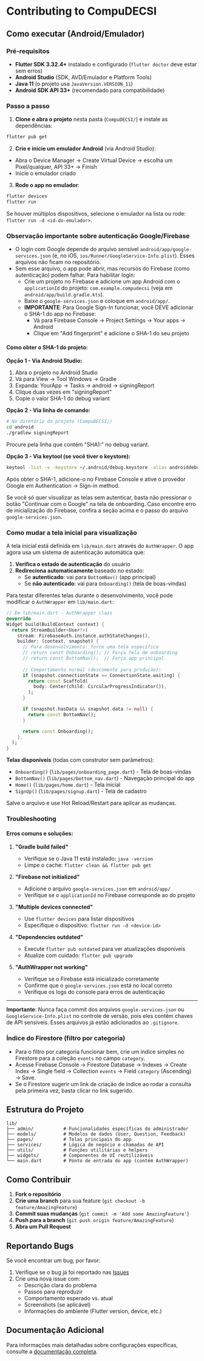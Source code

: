 # Contributing to CompuDECSI

## Como executar (Android/Emulador)

### Pré‑requisitos
- **Flutter SDK 3.32.4+** instalado e configurado (`flutter doctor` deve estar sem erros)
- **Android Studio** (SDK, AVD/Emulador e Platform Tools)
- **Java 11** (o projeto usa `JavaVersion.VERSION_11`)
- **Android SDK API 33+** (recomendado para compatibilidade)

### Passo a passo
1) **Clone e abra o projeto** nesta pasta (`CompuDECSI/`) e instale as dependências:
```bash
flutter pub get
```

2) **Crie e inicie um emulador Android** (via Android Studio):
- Abra o Device Manager → Create Virtual Device → escolha um Pixel/qualquer, API 33+ → Finish
- Inicie o emulador criado

3) **Rode o app no emulador**:
```bash
flutter devices
flutter run
```
Se houver múltiplos dispositivos, selecione o emulador na lista ou rode: `flutter run -d <id-do-emulador>`.

### Observação importante sobre autenticação Google/Firebase
- O login com Google depende do arquivo sensível `android/app/google-services.json` (e, no iOS, `ios/Runner/GoogleService-Info.plist`). Esses arquivos não ficam no repositório.
- Sem esse arquivo, o app pode abrir, mas recursos do Firebase (como autenticação) podem falhar. Para habilitar login:
  - Crie um projeto no Firebase e adicione um app Android com o `applicationId` do projeto: `com.example.compudecsi` (veja em `android/app/build.gradle.kts`).
  - Baixe o `google-services.json` e coloque em `android/app/`.
  - **IMPORTANTE**: Para Google Sign-In funcionar, você DEVE adicionar o SHA-1 do app no Firebase:
    - Vá para Firebase Console → Project Settings → Your apps → Android
    - Clique em "Add fingerprint" e adicione o SHA-1 do seu projeto

#### Como obter o SHA-1 do projeto:

**Opção 1 - Via Android Studio:**
1. Abra o projeto no Android Studio
2. Vá para View → Tool Windows → Gradle
3. Expanda: YourApp → Tasks → android → signingReport
4. Clique duas vezes em "signingReport"
5. Copie o valor SHA-1 do debug variant

**Opção 2 - Via linha de comando:**
```bash
# No diretório do projeto (CompuDECSI/)
cd android
./gradlew signingReport
```
Procure pela linha que contém "SHA1:" no debug variant.

**Opção 3 - Via keytool (se você tiver o keystore):**
```bash
keytool -list -v -keystore ~/.android/debug.keystore -alias androiddebugkey -storepass android -keypass android
```

Após obter o SHA-1, adicione-o no Firebase Console e ative o provedor Google em Authentication → Sign-in method.

Se você só quer visualizar as telas sem autenticar, basta não pressionar o botão "Continuar com o Google" na tela de onboarding. Caso encontre erro de inicialização do Firebase, confira a seção acima e o passo do arquivo `google-services.json`.

### Como mudar a tela inicial para visualização
A tela inicial está definida em `lib/main.dart` através do `AuthWrapper`. O app agora usa um sistema de autenticação automática que:

1. **Verifica o estado de autenticação** do usuário
2. **Redireciona automaticamente** baseado no estado:
   - Se **autenticado**: vai para `BottomNav()` (app principal)
   - Se **não autenticado**: vai para `Onboarding()` (tela de boas-vindas)

Para testar diferentes telas durante o desenvolvimento, você pode modificar o `AuthWrapper` em `lib/main.dart`:

```dart
// Em lib/main.dart - AuthWrapper class
@override
Widget build(BuildContext context) {
  return StreamBuilder<User?>(
    stream: FirebaseAuth.instance.authStateChanges(),
    builder: (context, snapshot) {
      // Para desenvolvimento: force uma tela específica
      // return const Onboarding(); // Força tela de onboarding
      // return const BottomNav();  // Força app principal
      
      // Comportamento normal (descomente para produção):
      if (snapshot.connectionState == ConnectionState.waiting) {
        return const Scaffold(
          body: Center(child: CircularProgressIndicator()),
        );
      }

      if (snapshot.hasData && snapshot.data != null) {
        return const BottomNav();
      }

      return const Onboarding();
    },
  );
}
```

**Telas disponíveis** (todas com construtor sem parâmetros):
- `Onboarding()` (`lib/pages/onboarding_page.dart`) - Tela de boas-vindas
- `BottomNav()` (`lib/pages/bottom_nav.dart`) - Navegação principal do app
- `Home()` (`lib/pages/home.dart`) - Tela inicial
- `SignUp()` (`lib/pages/signup.dart`) - Tela de cadastro

Salve o arquivo e use Hot Reload/Restart para aplicar as mudanças.

### Troubleshooting

#### Erros comuns e soluções:

1. **"Gradle build failed"**
   - Verifique se o Java 11 está instalado: `java -version`
   - Limpe o cache: `flutter clean && flutter pub get`

2. **"Firebase not initialized"**
   - Adicione o arquivo `google-services.json` em `android/app/`
   - Verifique se o `applicationId` no Firebase corresponde ao do projeto

3. **"Multiple devices connected"**
   - Use `flutter devices` para listar dispositivos
   - Especifique o dispositivo: `flutter run -d <device-id>`

4. **"Dependencies outdated"**
   - Execute `flutter pub outdated` para ver atualizações disponíveis
   - Atualize com cuidado: `flutter pub upgrade`

5. **"AuthWrapper not working"**
   - Verifique se o Firebase está inicializado corretamente
   - Confirme que o `google-services.json` está no local correto
   - Verifique os logs do console para erros de autenticação

---

**Importante**: Nunca faça commit dos arquivos `google-services.json` ou `GoogleService-Info.plist` no controle de versão, pois eles contêm chaves de API sensíveis. Esses arquivos já estão adicionados ao `.gitignore`.

### Índice do Firestore (filtro por categoria)
- Para o filtro por categoria funcionar bem, crie um índice simples no Firestore para a coleção `events` no campo `category`.
- Acesse Firebase Console → Firestore Database → Indexes → Create Index → Single field → Collection `events` → Field `category` (Ascending) → Save.
- Se o Firestore sugerir um link de criação de índice ao rodar a consulta pela primeira vez, basta clicar no link sugerido.

## Estrutura do Projeto

```
lib/
├── admin/           # Funcionalidades específicas do administrador
├── models/          # Modelos de dados (User, Question, Feedback)
├── pages/           # Telas principais do app
├── services/        # Lógica de negócio e chamadas de API
├── utils/           # Funções utilitárias e helpers
├── widgets/         # Componentes de UI reutilizáveis
└── main.dart        # Ponto de entrada do app (contém AuthWrapper)
```

## Como Contribuir

1. **Fork o repositório**
2. **Crie uma branch** para sua feature (`git checkout -b feature/AmazingFeature`)
3. **Commit suas mudanças** (`git commit -m 'Add some AmazingFeature'`)
4. **Push para a branch** (`git push origin feature/AmazingFeature`)
5. **Abra um Pull Request**

## Reportando Bugs

Se você encontrar um bug, por favor:

1. Verifique se o bug já foi reportado nas [Issues](../../issues)
2. Crie uma nova issue com:
   - Descrição clara do problema
   - Passos para reproduzir
   - Comportamento esperado vs. atual
   - Screenshots (se aplicável)
   - Informações do ambiente (Flutter version, device, etc.)

## Documentação Adicional

Para informações mais detalhadas sobre configurações específicas, consulte a [documentação completa](docs/README.md).